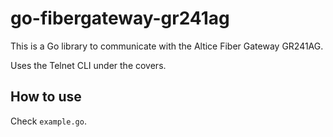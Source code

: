# go-fibergateway-gr241ag

This is a Go library to communicate with the Altice Fiber Gateway GR241AG.

Uses the Telnet CLI under the covers.

## How to use

Check `example.go`.